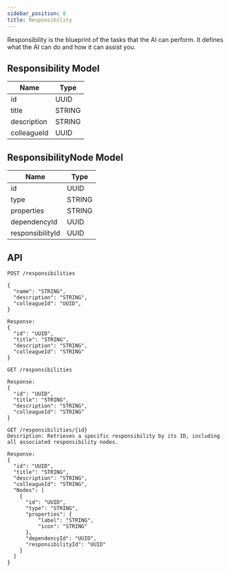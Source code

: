 ```yaml
---
sidebar_position: 8
title: Responsibility
---
```


Responsibility is the blueprint of the tasks that the AI can perform. It defines what the AI can do and how it can assist you.

## Responsibility Model

| Name        | Type   |
| ----------- | ------ |
| id          | UUID   |
| title       | STRING |
| description | STRING |
| colleagueId | UUID   |

## ResponsibilityNode Model

| Name             | Type   |
| ---------------- | ------ |
| id               | UUID   |
| type             | STRING |
| properties       | STRING |
| dependencyId     | UUID   |
| responsibilityId | UUID   |

## API

```
POST /responsibilities

{
  "name": "STRING",
  "description": "STRING",
  "colleagueId": "UUID",
}

Response:
{
  "id": "UUID",
  "title": "STRING",
  "description": "STRING",
  "colleagueId": "STRING"
}
```

```
GET /responsibilities

Response:
{
  "id": "UUID",
  "title": "STRING",
  "description": "STRING",
  "colleagueId": "STRING"
}
```

```
GET /responsibilities/{id}
Description: Retrieves a specific responsibility by its ID, including all associated responsibility nodes.

Response:
{
  "id": "UUID",
  "title": "STRING",
  "description": "STRING",
  "colleagueId": "STRING",
  "Nodes": [
    {
      "id": "UUID",
      "type": "STRING",
      "properties": {
          "label": "STRING",
          "icon": "STRING"
      },
      "dependencyId": "UUID",
      "responsibilityId": "UUID"
    }
  ]
}
```
